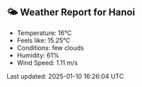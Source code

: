 <!-- WEATHER-START -->
## 🌤 Weather Report for Hanoi

- Temperature: 16°C
- Feels like: 15.25°C
- Conditions: few clouds
- Humidity: 61%
- Wind Speed: 1.11 m/s

Last updated: 2025-01-10 16:26:04 UTC
<!-- WEATHER-END -->

